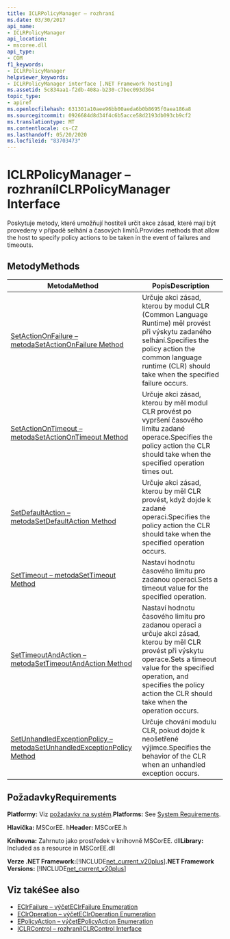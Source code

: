 ```yaml
---
title: ICLRPolicyManager – rozhraní
ms.date: 03/30/2017
api_name:
- ICLRPolicyManager
api_location:
- mscoree.dll
api_type:
- COM
f1_keywords:
- ICLRPolicyManager
helpviewer_keywords:
- ICLRPolicyManager interface [.NET Framework hosting]
ms.assetid: 5c834aa1-f2db-408a-b230-c7bec093d364
topic_type:
- apiref
ms.openlocfilehash: 631301a10aee96bb00aeda6b0b8695f0aea186a8
ms.sourcegitcommit: 0926684d8d34f4c6b5acce58d2193db093cb9cf2
ms.translationtype: MT
ms.contentlocale: cs-CZ
ms.lasthandoff: 05/20/2020
ms.locfileid: "83703473"
---
```

# <a name="iclrpolicymanager-interface"></a><span data-ttu-id="5f94c-102">ICLRPolicyManager – rozhraní</span><span class="sxs-lookup"><span data-stu-id="5f94c-102">ICLRPolicyManager Interface</span></span>
<span data-ttu-id="5f94c-103">Poskytuje metody, které umožňují hostiteli určit akce zásad, které mají být provedeny v případě selhání a časových limitů.</span><span class="sxs-lookup"><span data-stu-id="5f94c-103">Provides methods that allow the host to specify policy actions to be taken in the event of failures and timeouts.</span></span>  
  
## <a name="methods"></a><span data-ttu-id="5f94c-104">Metody</span><span class="sxs-lookup"><span data-stu-id="5f94c-104">Methods</span></span>  
  
|<span data-ttu-id="5f94c-105">Metoda</span><span class="sxs-lookup"><span data-stu-id="5f94c-105">Method</span></span>|<span data-ttu-id="5f94c-106">Popis</span><span class="sxs-lookup"><span data-stu-id="5f94c-106">Description</span></span>|  
|------------|-----------------|  
|[<span data-ttu-id="5f94c-107">SetActionOnFailure – metoda</span><span class="sxs-lookup"><span data-stu-id="5f94c-107">SetActionOnFailure Method</span></span>](iclrpolicymanager-setactiononfailure-method.md)|<span data-ttu-id="5f94c-108">Určuje akci zásad, kterou by modul CLR (Common Language Runtime) měl provést při výskytu zadaného selhání.</span><span class="sxs-lookup"><span data-stu-id="5f94c-108">Specifies the policy action the common language runtime (CLR) should take when the specified failure occurs.</span></span>|  
|[<span data-ttu-id="5f94c-109">SetActionOnTimeout – metoda</span><span class="sxs-lookup"><span data-stu-id="5f94c-109">SetActionOnTimeout Method</span></span>](iclrpolicymanager-setactionontimeout-method.md)|<span data-ttu-id="5f94c-110">Určuje akci zásad, kterou by měl modul CLR provést po vypršení časového limitu zadané operace.</span><span class="sxs-lookup"><span data-stu-id="5f94c-110">Specifies the policy action the CLR should take when the specified operation times out.</span></span>|  
|[<span data-ttu-id="5f94c-111">SetDefaultAction – metoda</span><span class="sxs-lookup"><span data-stu-id="5f94c-111">SetDefaultAction Method</span></span>](iclrpolicymanager-setdefaultaction-method.md)|<span data-ttu-id="5f94c-112">Určuje akci zásad, kterou by měl CLR provést, když dojde k zadané operaci.</span><span class="sxs-lookup"><span data-stu-id="5f94c-112">Specifies the policy action the CLR should take when the specified operation occurs.</span></span>|  
|[<span data-ttu-id="5f94c-113">SetTimeout – metoda</span><span class="sxs-lookup"><span data-stu-id="5f94c-113">SetTimeout Method</span></span>](iclrpolicymanager-settimeout-method.md)|<span data-ttu-id="5f94c-114">Nastaví hodnotu časového limitu pro zadanou operaci.</span><span class="sxs-lookup"><span data-stu-id="5f94c-114">Sets a timeout value for the specified operation.</span></span>|  
|[<span data-ttu-id="5f94c-115">SetTimeoutAndAction – metoda</span><span class="sxs-lookup"><span data-stu-id="5f94c-115">SetTimeoutAndAction Method</span></span>](iclrpolicymanager-settimeoutandaction-method.md)|<span data-ttu-id="5f94c-116">Nastaví hodnotu časového limitu pro zadanou operaci a určuje akci zásad, kterou by měl CLR provést při výskytu operace.</span><span class="sxs-lookup"><span data-stu-id="5f94c-116">Sets a timeout value for the specified operation, and specifies the policy action the CLR should take when the operation occurs.</span></span>|  
|[<span data-ttu-id="5f94c-117">SetUnhandledExceptionPolicy – metoda</span><span class="sxs-lookup"><span data-stu-id="5f94c-117">SetUnhandledExceptionPolicy Method</span></span>](iclrpolicymanager-setunhandledexceptionpolicy-method.md)|<span data-ttu-id="5f94c-118">Určuje chování modulu CLR, pokud dojde k neošetřené výjimce.</span><span class="sxs-lookup"><span data-stu-id="5f94c-118">Specifies the behavior of the CLR when an unhandled exception occurs.</span></span>|  
  
## <a name="requirements"></a><span data-ttu-id="5f94c-119">Požadavky</span><span class="sxs-lookup"><span data-stu-id="5f94c-119">Requirements</span></span>  
 <span data-ttu-id="5f94c-120">**Platformy:** Viz [požadavky na systém](../../get-started/system-requirements.md).</span><span class="sxs-lookup"><span data-stu-id="5f94c-120">**Platforms:** See [System Requirements](../../get-started/system-requirements.md).</span></span>  
  
 <span data-ttu-id="5f94c-121">**Hlavička:** MSCorEE. h</span><span class="sxs-lookup"><span data-stu-id="5f94c-121">**Header:** MSCorEE.h</span></span>  
  
 <span data-ttu-id="5f94c-122">**Knihovna:** Zahrnuto jako prostředek v knihovně MSCorEE. dll</span><span class="sxs-lookup"><span data-stu-id="5f94c-122">**Library:** Included as a resource in MSCorEE.dll</span></span>  
  
 <span data-ttu-id="5f94c-123">**Verze .NET Framework:**[!INCLUDE[net_current_v20plus](../../../../includes/net-current-v20plus-md.md)]</span><span class="sxs-lookup"><span data-stu-id="5f94c-123">**.NET Framework Versions:** [!INCLUDE[net_current_v20plus](../../../../includes/net-current-v20plus-md.md)]</span></span>  
  
## <a name="see-also"></a><span data-ttu-id="5f94c-124">Viz také</span><span class="sxs-lookup"><span data-stu-id="5f94c-124">See also</span></span>

- [<span data-ttu-id="5f94c-125">EClrFailure – výčet</span><span class="sxs-lookup"><span data-stu-id="5f94c-125">EClrFailure Enumeration</span></span>](eclrfailure-enumeration.md)
- [<span data-ttu-id="5f94c-126">EClrOperation – výčet</span><span class="sxs-lookup"><span data-stu-id="5f94c-126">EClrOperation Enumeration</span></span>](eclroperation-enumeration.md)
- [<span data-ttu-id="5f94c-127">EPolicyAction – výčet</span><span class="sxs-lookup"><span data-stu-id="5f94c-127">EPolicyAction Enumeration</span></span>](epolicyaction-enumeration.md)
- [<span data-ttu-id="5f94c-128">ICLRControl – rozhraní</span><span class="sxs-lookup"><span data-stu-id="5f94c-128">ICLRControl Interface</span></span>](iclrcontrol-interface.md)
